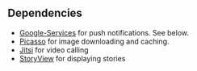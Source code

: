 



## Dependencies

* [Google-Services](https://firebase.google.com/docs/cloud-messaging/android/client) for push notifications. See below.
* [Picasso](https://square.github.io/picasso/) for image downloading and caching.
* [Jitsi](https://github.com/jitsi/jitsi-meet-sdk-samples/) for video calling
* [StoryView](https://github.com/OMARIHAMZA/StoryView) for displaying stories





